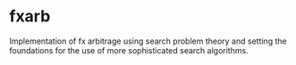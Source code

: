 # fxarb
Implementation of fx arbitrage using search problem theory and setting the foundations for the use of more sophisticated search algorithms.
